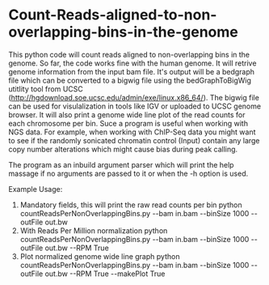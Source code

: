 # Count-Reads-aligned-to-non-overlapping-bins-in-the-genome
This python code will count reads aligned to non-overlapping bins in the genome. So far, the code works fine with the human genome. It will retrive genome information from the input bam file. 
It's output will be a bedgraph file which can be converted to a bigwig file using the bedGraphToBigWig utitlity tool from UCSC (http://hgdownload.soe.ucsc.edu/admin/exe/linux.x86_64/). The bigwig file can be used for visulalization in tools like IGV or uploaded to UCSC genome browser. It will also print a genome wide line plot of the read counts for each chromosome per bin.
Suce a program is useful when working with NGS data. For example, when working with ChIP-Seq data you might want to see if the randomly sonicated chromatin control (Input) contain any large copy number alterations which might cause bias during peak calling.

The program as an inbuild argument parser which will print the help massage if no arguments are passed to it or when the -h option is used. 

Example Usage:
1. Mandatory fields, this will print the raw read counts per bin 
  python countReadsPerNonOverlappingBins.py --bam in.bam --binSize 1000 --outFile out.bw 
2. With Reads Per Million normalization
  python countReadsPerNonOverlappingBins.py --bam in.bam --binSize 1000 --outFile out.bw --RPM True
3. Plot normalized genome wide line graph
   python countReadsPerNonOverlappingBins.py --bam in.bam --binSize 1000 --outFile out.bw --RPM True --makePlot True
